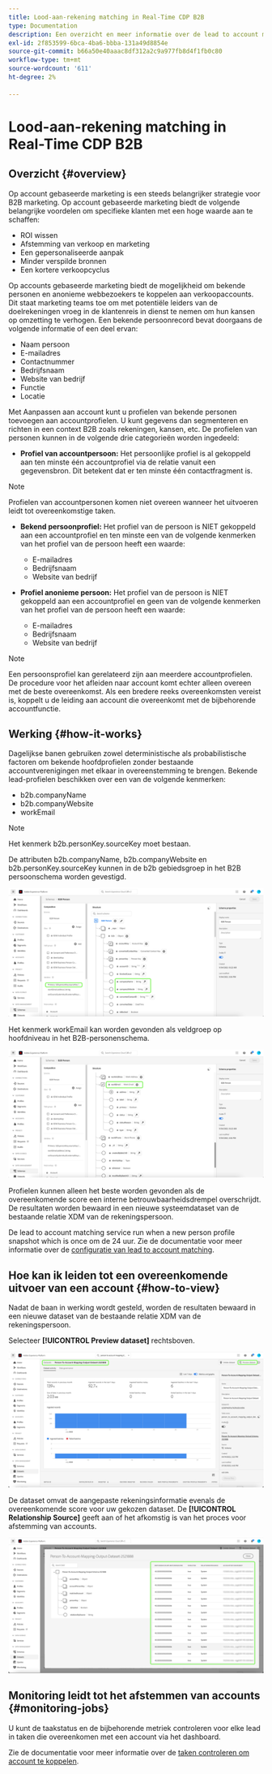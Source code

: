 ```yaml
---
title: Lood-aan-rekening matching in Real-Time CDP B2B
type: Documentation
description: Een overzicht en meer informatie over de lead to account matching feature in Experience Platform CDP B2B.
exl-id: 2f853599-6bca-4ba6-bbba-131a49d8854e
source-git-commit: b66a50e40aaac8df312a2c9a977fb8d4f1fb0c80
workflow-type: tm+mt
source-wordcount: '611'
ht-degree: 2%

---
```


# Lood-aan-rekening matching in Real-Time CDP B2B

## Overzicht {#overview}

Op account gebaseerde marketing is een steeds belangrijker strategie voor B2B marketing. Op account gebaseerde marketing biedt de volgende belangrijke voordelen om specifieke klanten met een hoge waarde aan te schaffen:

- ROI wissen
- Afstemming van verkoop en marketing
- Een gepersonaliseerde aanpak
- Minder verspilde bronnen
- Een kortere verkoopcyclus

Op accounts gebaseerde marketing biedt de mogelijkheid om bekende personen en anonieme webbezoekers te koppelen aan verkoopaccounts. Dit staat marketing teams toe om met potentiële leiders van de doelrekeningen vroeg in de klantenreis in dienst te nemen om hun kansen op omzetting te verhogen. Een bekende persoonrecord bevat doorgaans de volgende informatie of een deel ervan:

- Naam persoon
- E-mailadres
- Contactnummer
- Bedrijfsnaam
- Website van bedrijf
- Functie
- Locatie

Met Aanpassen aan account kunt u profielen van bekende personen toevoegen aan accountprofielen. U kunt gegevens dan segmenteren en richten in een context B2B zoals rekeningen, kansen, etc. De profielen van personen kunnen in de volgende drie categorieën worden ingedeeld:

- **Profiel van accountpersoon:** Het persoonlijke profiel is al gekoppeld aan ten minste één accountprofiel via de relatie vanuit een gegevensbron. Dit betekent dat er ten minste één contactfragment is.

>[!NOTE]
>
> Profielen van accountpersonen komen niet overeen wanneer het uitvoeren leidt tot overeenkomstige taken.

- **Bekend persoonprofiel:** Het profiel van de persoon is NIET gekoppeld aan een accountprofiel en ten minste een van de volgende kenmerken van het profiel van de persoon heeft een waarde:

   - E-mailadres
   - Bedrijfsnaam
   - Website van bedrijf

- **Profiel anonieme persoon:** Het profiel van de persoon is NIET gekoppeld aan een accountprofiel en geen van de volgende kenmerken van het profiel van de persoon heeft een waarde:

   - E-mailadres
   - Bedrijfsnaam
   - Website van bedrijf

>[!NOTE]
>
> Een persoonsprofiel kan gerelateerd zijn aan meerdere accountprofielen. De procedure voor het afleiden naar account komt echter alleen overeen met de beste overeenkomst. Als een bredere reeks overeenkomsten vereist is, koppelt u de leiding aan account die overeenkomt met de bijbehorende accountfunctie.

## Werking {#how-it-works}

Dagelijkse banen gebruiken zowel deterministische als probabilistische factoren om bekende hoofdprofielen zonder bestaande accountverenigingen met elkaar in overeenstemming te brengen. Bekende lead-profielen beschikken over een van de volgende kenmerken:

- b2b.companyName
- b2b.companyWebsite
- workEmail

>[!NOTE]
>
> Het kenmerk b2b.personKey.sourceKey moet bestaan.

De attributen b2b.companyName, b2b.companyWebsite en b2b.personKey.sourceKey kunnen in de b2b gebiedsgroep in het B2B persoonschema worden gevestigd.

![B2B-personenschema met kenmerken](/help/rtcdp/accounts/images/b2b-person-schema.png)

Het kenmerk workEmail kan worden gevonden als veldgroep op hoofdniveau in het B2B-personenschema.

![B2B-personeschema weergeven van workEmail](/help/rtcdp/accounts/images/b2b-person-workemail.png)

Profielen kunnen alleen het beste worden gevonden als de overeenkomende score een interne betrouwbaarheidsdrempel overschrijdt. De resultaten worden bewaard in een nieuwe systeemdataset van de bestaande relatie XDM van de rekeningspersoon.

De lead to account matching service run when a new person profile snapshot which is once om de 24 uur. Zie de documentatie voor meer informatie over de [configuratie van lead to account matching](/help/rtcdp/accounts/account-profile-ui-guide.md).

## Hoe kan ik leiden tot een overeenkomende uitvoer van een account {#how-to-view}

Nadat de baan in werking wordt gesteld, worden de resultaten bewaard in een nieuwe dataset van de bestaande relatie XDM van de rekeningspersoon.

Selecteer **[!UICONTROL Preview dataset]** rechtsboven.

![Nieuwe gegevensset](/help/rtcdp/accounts/images/b2b-dataset-output.png)

De dataset omvat de aangepaste rekeningsinformatie evenals de overeenkomende score voor uw gekozen dataset. De **[!UICONTROL Relationship Source]** geeft aan of het afkomstig is van het proces voor afstemming van accounts.

![Bekijk betrouwbaarheidsscores voor gegevenssets en uitvoer](/help/rtcdp/accounts/images/b2b-dataset-preview.png)

## Monitoring leidt tot het afstemmen van accounts {#monitoring-jobs}

U kunt de taakstatus en de bijbehorende metriek controleren voor elke lead in taken die overeenkomen met een account via het dashboard.

Zie de documentatie voor meer informatie over de [taken controleren om account te koppelen](/help/dataflows/ui/b2b/monitor-profile-enrichment.md).
